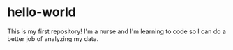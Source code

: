 # hello-world
This is my first repository!
I'm a nurse and I'm learning to code so I can do a better job of analyzing my data.
